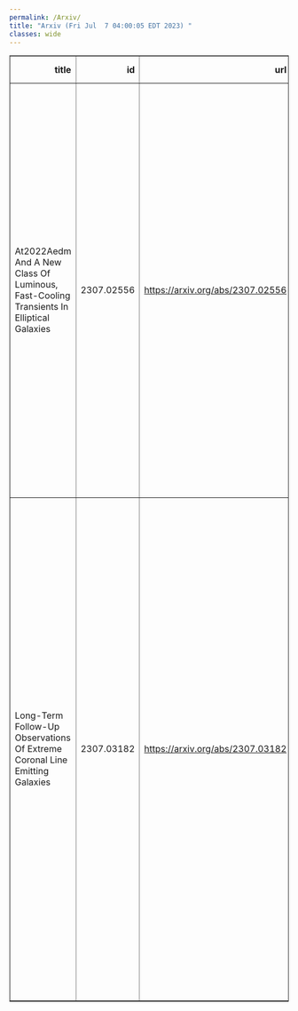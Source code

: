 ```yaml
---
permalink: /Arxiv/
title: "Arxiv (Fri Jul  7 04:00:05 EDT 2023) "
classes: wide
---
```

<table border="1" class="dataframe">
  <thead>
    <tr style="text-align: right;">
      <th>title</th>
      <th>id</th>
      <th>url</th>
      <th>authors</th>
      <th>Local Authors</th>
    </tr>
  </thead>
  <tbody>
    <tr>
      <td>At2022Aedm And A New Class Of Luminous, Fast-Cooling Transients In   Elliptical Galaxies</td>
      <td>2307.02556</td>
      <td><a href="https://arxiv.org/abs/2307.02556" target="_blank">https://arxiv.org/abs/2307.02556</a></td>
      <td>M. Nicholl, S. Srivastav, M. D. Fulton, S. Gomez, M. E. Huber, S. R. Oates, P. Ramsden, L. Rhodes, S. J. Smartt, K. W. Smith, A. Aamer, J. P. Anderson, F. E. Bauer, E. Berger, T. De Boer, K. C. Chambers, P. Charalampopoulos, T. -W. Chen, R. P. Fender, M. Fraser, H. Gao, D. A. Green, L. Galbany, B. P. Gompertz, M. Gromadzki, C. P. Gutiérrez, D. A. Howell, C. Inserra, P. G. Jonker, M. Kopsacheili, T. B. Lowe, E. A. Magnier, S. L. Mcgee, T. Moore, T. E. Müller-Bravo, T. Pessi, M. Pursiainen, A. Rest, E. J. Ridley, B. J. Shappee, X. Sheng, G. P. Smith, M. A. Tucker, J. Vinkó, R. J. Wainscoat, P. Wiseman, D. R. Young</td>
      <td>Michael Tucker</td>
    </tr>
    <tr>
      <td>Long-Term Follow-Up Observations Of Extreme Coronal Line Emitting   Galaxies</td>
      <td>2307.03182</td>
      <td><a href="https://arxiv.org/abs/2307.03182" target="_blank">https://arxiv.org/abs/2307.03182</a></td>
      <td>Peter Clark, Or Graur, Joseph Callow, Jessica Aguilar, Steven Ahlen, Joseph P. Anderson, Edo Berger, Thomas Brink, David Brooks, Ting-Wan Chen, Todd Claybaugh, Axel De La Macorra, Peter Doel, Alexei Filippenko, Jamie Forero-Romero, Sebastian Gomez, Mariusz Gromadzki, Klaus Honscheid, Cosimo Inserra, Theodore Kisner, Martin Landriau, Lydia Makrygianni, Marc Manera, Aaron Meisner, Ramon Miquel, John Moustakas, Tomás E. Müller-Bravo, Matt Nicholl, Jundan Nie, Francesca Onori, Antonella Palmese, Claire Poppett, Thomas Reynolds, Mehdi Rezaie, Graziano Rossi, Eusebio Sanchez, Michael Schubnell, Gregory Tarlé, Benjamin A. Weaver, Thomas Wevers, David R. Young, Weikang Zheng, Zhimin Zhou</td>
      <td>Klaus Honscheid</td>
    </tr>
  </tbody>
</table>